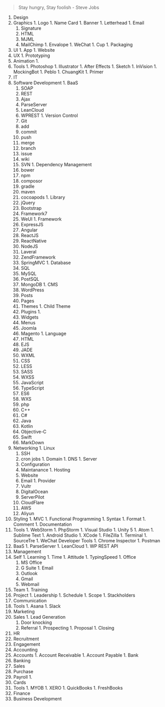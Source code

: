 > Stay hungry, Stay foolish - Steve Jobs

1. Design
  1. Graphics
    1. Logo
    1. Name Card
    1. Banner
    1. Letterhead
    1. Email
      1. Signature
      1. HTML
      1. MJML
      1. MailChimp
    1. Envalope
    1. WeChat
    1. Cup
    1. Packaging
  1. UI
    1. App
    1. Website
  1. UX
    1. Prototyping
  1. Animation
    1. 
  1. Tools
    1. Photoshop
    1. Illustrator
    1. After Effects
    1. Sketch
    1. InVision
    1. MockingBot
    1. Peblo
    1. ChuangKit
    1. Primer
1. IT
  1. Software Development
    1. BaaS
      1. SOAP
      1. REST
      1. Ajax
      1. ParseServer
      1. LeanCloud
      1. WPREST
    1. Version Control
      1. Git
        1. add
        1. commit
        1. push
        1. merge
        1. branch
        1. issue
        1. wiki
      1. SVN
    1. Dependency Management
      1. bower
      1. npm
      1. composor
      1. gradle
      1. maven
      1. cocoapods
    1. Library
      1. jQuery
      1. Bootstrap
      1. Framework7
      1. WeUI
    1. Framework
      1. ExpressJS
      1. Angular
      1. ReactJS
      1. ReactNative
      1. NodeJS
      1. Laveral
      1. ZendFramework
      1. SpringMVC
    1. Database
      1. SQL
      1. MySQL
      1. PostSQL
      1. MongoDB
    1. CMS
      1. WordPress
        1. Posts
        1. Pages
        1. Themes
          1. Child Theme
        1. Plugins
          1. 
        1. Widgets
        1. Menus
      1. Joomla
      1. Magento
    1. Language
      1. HTML
      1. EJS
      1. JADE
      1. WXML
      1. CSS
      1. LESS
      1. SASS
      1. WXSS
      1. JavaScript
      1. TypeScript
      1. ES6
      1. WXS
      1. php
      1. C++
      1. C#
      1. Java
      1. Kotlin
      1. Objective-C
      1. Swift
      1. MarkDown
  1. Networking
    1. Linux
      1. SSH
      1. cron jobs
    1. Domain
    1. DNS
    1. Server
      1. Configuration
      1. Maintanance
    1. Hosting
      1. Website
      1. Email
    1. Provider
      1. Vultr
      1. DigitalOcean
      1. ServerPilot
      1. CloudFlare
      1. AWS
      1. Aliyun
  1. Styling
    1. MVC
    1. Functional Programming
    1. Syntax
    1. Format
    1. Comment
    1. Documentation
  1. Tools
    1. WebStorm
    1. PhpStorm
    1. Visual Studio
    1. Unity 5
    1. Atom
    1. Sublime Text
    1. Android Studio
    1. XCode
    1. FileZilla
    1. Terminal
    1. SourceTre
    1. WeChat Developer Tools
    1. Chrome Inspector
    1. Postman
  1. BaaS
    1. ParseServer
    1. LeanCloud
    1. WP REST API
1. Management
  1. Self
    1. Learning
    1. Time
    1. Attitude
    1. TypingSpeed
    1. Office
    	1. MS Office
    	1. G Suite
    1. Email
    	1. Outlook
    	1. Gmail
    	1. Webmail
  1. Team
    1. Training
  1. Project
    1. Leadership
    1. Schedule
    1. Scope
    1. Stackholders
  1. Communication
  1. Tools
    1. Asana
    1. Slack
1. Marketing
  1. Sales
    1. Lead Generation
      1. Door knocking
      1. Referral
    1. Prospecting
    1. Proposal
    1. Closing
1. HR
  1. Recruitment
  1. Engagement
1. Accounting
  1. Accounts
    1. Account Receivable
    1. Account Payable
    1. Bank
  1. Banking
  1. Sales
  1. Purchase
  1. Payroll
    1. 
  1. Cards
  1. Tools
    1. MYOB
    1. XERO
    1. QuickBooks
    1. FreshBooks
1. Finance
1. Business Development
